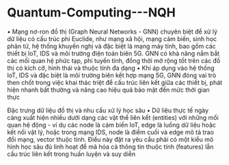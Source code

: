 # Quantum-Computing---NQH
•	Mạng nơ-ron đồ thị (Graph Neural Networks - GNN) chuyên biệt để xử lý dữ liệu có cấu trúc phi Euclide, như mạng xã hội, mạng cảm biến, sinh học phân tử, hệ thống khuyến nghị và đặc biệt là mạng máy tính, bao gồm các thiết bị IoT, IDS và môi trường điện toán biên 5G. GNN có khả năng nắm bắt các mối quan hệ phức tạp, phi tuyến tính, đồng thời mở rộng tốt trên các đồ thị có kích cỡ, hình thái và thuộc tính đa dạng
•	Khi áp dụng vào hệ thống IoT, IDS và đặc biệt là môi trường biên kết hợp mạng 5G, GNN đóng vai trò then chốt trong việc khai thác triệt để cấu trúc liên kết giữa các thiết bị, phát hiện nhanh bất thường và nâng cao hiệu quả bảo mật đến mức thời gian thực

Đặc trưng dữ liệu đồ thị và nhu cầu xử lý học sâu
•	Dữ liệu thực tế ngày càng xuất hiện nhiều dưới dạng các vật thể liên kết (entities) với những mối quan hệ động - ví dụ các node là cảm biến IoT, edge là luồng dữ liệu hoặc kết nối vật lý, hoặc trong mạng IDS, node là điểm cuối và edge mô tả trao đổi mạng, vector thuộc tính. Điều này đặt ra yêu cầu phải có một kiểu mô hình học sâu đủ linh hoạt để mã hóa cả thông tin thuộc tính (features) lẫn cấu trúc liên kết trong huấn luyện và suy diễn
